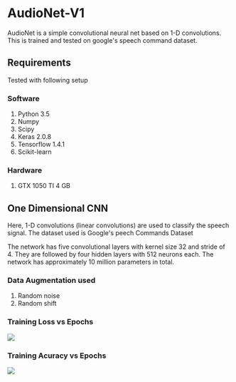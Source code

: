 # AudioNet-V1
AudioNet is a simple convolutional neural net based on 1-D convolutions. This is trained and tested on google's speech command dataset.

## Requirements

Tested with following setup

### Software
1) Python 3.5
2) Numpy
3) Scipy
4) Keras 2.0.8
5) Tensorflow 1.4.1
6) Scikit-learn

### Hardware

1) GTX 1050 TI 4 GB

## One Dimensional CNN
Here, 1-D convolutions (linear convolutions) are used to classify the speech signal. The dataset used is Google's peech Commands Dataset

The network has five convolutional layers with kernel size 32 and stride of 4. They are followed by four hidden layers with 512 neurons each. The network has approximately 10 million parameters in total.

### Data Augmentation used

1) Random noise
2) Random shift

### Training Loss vs Epochs

![](https://github.com/vj-1988/AudioNet-V1/blob/master/Images/training_loss.png)

### Training Acuracy vs Epochs

![](https://github.com/vj-1988/AudioNet-V1/blob/master/Images/training_accuracy.png)
